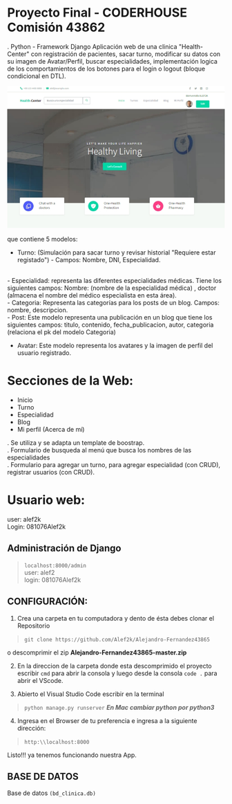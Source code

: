 
# Proyecto Final - CODERHOUSE Comisión 43862
. Python - Framework Django
Aplicación web de una clinica "Health-Center" con registración de pacientes, sacar turno, modificar su datos con su imagen de Avatar/Perfil, buscar especialidades, implementación logica de los comportamientos de los botones para el login o logout (bloque condicional en DTL). 

![captura web](https://github.com/Alef2k/Alejandro-Fernandez43865/blob/master/captura_web.jpg)



que contiene 5 modelos:
<br>
- Turno: (Simulación para sacar turno y revisar historial "Requiere estar registado") - Campos: Nombre, DNI, Especialidad.
<br>
- Especialidad: representa las diferentes especialidades médicas. Tiene los siguientes campos: Nombre: (nombre de la especialidad médica)
, doctor (almacena el nombre del médico especialista en esta área).
<br>
- Categoria: Representa las categorías para los posts de un blog. Campos: nombre, descripcion.<br>
- Post: Este modelo representa una publicación en un blog que tiene los siguientes campos: titulo, contenido, fecha_publicacion, autor, categoria (relaciona el pk del modelo Categoria)<br>

- Avatar: Este modelo representa los avatares y la imagen de perfil del usuario registrado.<br>

# Secciones de la Web:
- Inicio 
- Turno
- Especialidad
- Blog
- Mi perfil (Acerca de mí)


. Se utiliza y se adapta un template de boostrap.<br>
. Formulario de busqueda al menú que busca los nombres de las especialidades<br>
. Formulario para agregar un turno, para agregar especialidad (con CRUD), registrar usuarios (con CRUD).



# Usuario web:
user: alef2k <br>
Login: 081076Alef2k

## Administración de Django
> `localhost:8000/admin` <br>
user: alef2 <br>
login: 081076Alef2k


## CONFIGURACIÓN:

1. Crea una carpeta en tu computadora y dento de ésta debes clonar el Repositorio

> `git clone https://github.com/Alef2k/Alejandro-Fernandez43865`

o descomprimir el zip **Alejandro-Fernandez43865-master.zip** 

2. En la direccion de la carpeta donde esta descomprimido el proyecto escribir `cmd` para abrir la consola y luego desde la consola `code .` para abrir el VScode.

3. Abierto el Visual Studio Code 
escribir en la terminal 
> `python manage.py runserver`
***En Mac cambiar python por python3***

4. Ingresa en el Browser de tu preferencia e ingresa a la siguiente dirección: 
> `http:\\localhost:8000`



Listo!!! ya tenemos funcionando nuestra App.


## BASE DE DATOS 
Base de datos `(bd_clinica.db)` 




